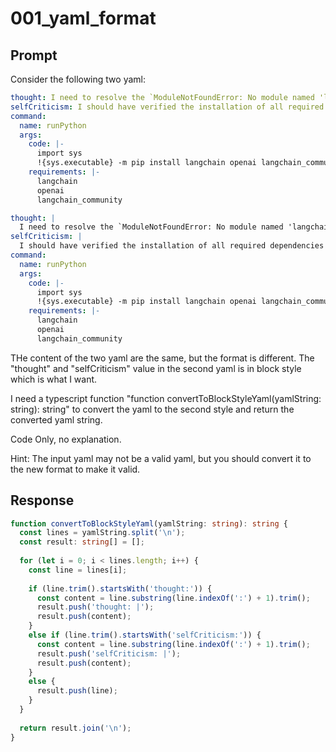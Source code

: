 # 001_yaml_format

## Prompt

Consider the following two yaml:

```yaml
thought: I need to resolve the `ModuleNotFoundError: No module named 'langchain_community'` error by ensuring that all necessary dependencies are correctly installed.
selfCriticism: I should have verified the installation of all required dependencies before running the code.
command:
  name: runPython
  args:
    code: |-
      import sys
      !{sys.executable} -m pip install langchain openai langchain_community
    requirements: |-
      langchain
      openai
      langchain_community
```

```yaml
thought: |
  I need to resolve the `ModuleNotFoundError: No module named 'langchain_community'` error by ensuring that all necessary dependencies are correctly installed.
selfCriticism: |
  I should have verified the installation of all required dependencies before running the code.
command:
  name: runPython
  args:
    code: |-
      import sys
      !{sys.executable} -m pip install langchain openai langchain_community
    requirements: |-
      langchain
      openai
      langchain_community
```

THe content of the two yaml are the same, but the format is different. The "thought" and "selfCriticism" value in the second yaml is in block style which is what I want. 

I need a typescript function "function convertToBlockStyleYaml(yamlString: string): string" to convert the yaml to the second style and return the converted yaml string.

Code Only, no explanation.

Hint: The input yaml may not be a valid yaml, but you should convert it to the new format to make it valid.

## Response

```typescript
function convertToBlockStyleYaml(yamlString: string): string {
  const lines = yamlString.split('\n');
  const result: string[] = [];
  
  for (let i = 0; i < lines.length; i++) {
    const line = lines[i];
    
    if (line.trim().startsWith('thought:')) {
      const content = line.substring(line.indexOf(':') + 1).trim();
      result.push('thought: |');
      result.push(content);
    } 
    else if (line.trim().startsWith('selfCriticism:')) {
      const content = line.substring(line.indexOf(':') + 1).trim();
      result.push('selfCriticism: |');
      result.push(content);
    }
    else {
      result.push(line);
    }
  }
  
  return result.join('\n');
}
```

